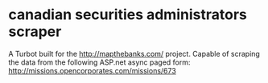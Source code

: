 canadian securities administrators scraper
==========================================

A Turbot built for the http://mapthebanks.com/ project. Capable of scraping the data
from the following ASP.net async paged form: http://missions.opencorporates.com/missions/673

